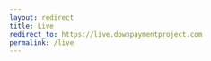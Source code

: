```yaml
---
layout: redirect
title: Live
redirect_to: https://live.downpaymentproject.com
permalink: /live
---
```

